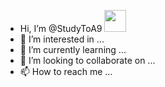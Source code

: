 - Hi, I’m @StudyToA9 <img src="https://i.pinimg.com/originals/d5/a6/45/d5a64536c94247c9f2c80e486861753e.gif" width="35" height="35"/>
- 👀 I’m interested in ...
- 🌱 I’m currently learning ...
- 💞️ I’m looking to collaborate on ...
- 📫 How to reach me ...

<!---
StudyToA9/StudyToA9 is a ✨ special ✨ repository because its `README.md` (this file) appears on your GitHub profile.
You can click the Preview link to take a look at your changes.
--->
